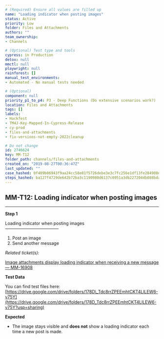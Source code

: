 ```yaml
---
# (Required) Ensure all values are filled up
name: "Loading indicator when posting images"
status: Active
priority: Low
folder: Files and Attachments
authors: ""
team_ownership: 
- Channels

# (Optional) Test type and tools
cypress: in Production
detox: null
mmctl: null
playwright: null
rainforest: []
manual_test_environments: 
- Automated - No manual tests needed

# (Optional)
component: null
priority_p1_to_p4: P3 - Deep Functions (Do extensive scenarios work?)
location: Files and Attachments
tags: []
labels: 
- Hackfest
- TM4J-Key-Mapped-In-Cypress-Release
- cy-prod
- files-and-attachments
- fix-versions-not-empty-2022cleanup

# Do not change
id: 2746624
key: MM-T12
folder_path: channels/files-and-attachments
created_on: "2019-08-27T00:36:47Z"
last_updated: ""
case_hashed: 0f409b06943f9aa24cc58e01f5726debe3e3c7fc256e1df13fe284908ecca5e1ee84d0fb8d1d19fe77345423707200a0
steps_hashed: ba127f4729de642b72ba3c1190980d6137c0951a3db227204db088bdadf04c6428e34ebcefc86aef22d1f657b3adf331
---
```


## MM-T12: Loading indicator when posting images

---

**Step 1**

Loading indicator when posting images\
–––––––––––––––––––––––––

1. Post an image
2. Send another message

_Related ticket(s):_

[Image attachments display loading indicator when receiving a new message — MM-16908](https://mattermost.atlassian.net/browse/MM-16908)

**Test Data**

You can find test files here: [https://drive.google.com/drive/folders/178D\_Tdc8rrZPEEmhtCKT4LlLEW6-v75Y](https://drive.google.com/drive/folders/178D_Tdc8rrZPEEmhtCKT4LlLEW6-v75Y?usp=sharing)

**Expected**

- The image stays visible and **does not** show a loading indicator each time a new post is made.
